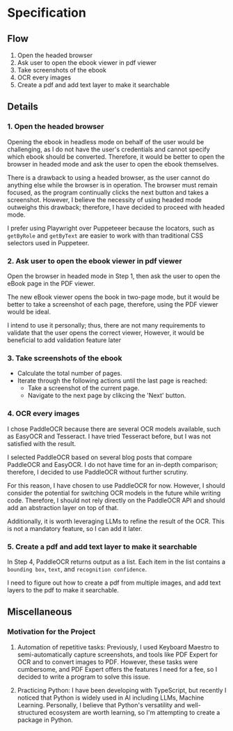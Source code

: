 # Specification

## Flow

1. Open the headed browser
2. Ask user to open the ebook viewer in pdf viewer
3. Take screenshots of the ebook
4. OCR every images
5. Create a pdf and add text layer to make it searchable

## Details

### 1. Open the headed browser

Opening the ebook in headless mode on behalf of the user would be challenging, as I do not have the user's credentials and cannot specify which ebook should be converted. Therefore, it would be better to open the browser in headed mode and ask the user to open the ebook themselves.

There is a drawback to using a headed browser, as the user cannot do anything else while the browser is in operation. The browser must remain focused, as the program continually clicks the next button and takes a screenshot. However, I believe the necessity of using headed mode outweighs this drawback; therefore, I have decided to proceed with headed mode.

I prefer using Playwright over Puppeteeer because the locators, such as `getByRole` and `getByText` are easier to work with than traditional CSS selectors used in Puppeteer.

### 2. Ask user to open the ebook viewer in pdf viewer

Open the browser in headed mode in Step 1, then ask the user to open the eBook page in the PDF viewer.

The new eBook viewer opens the book in two-page mode, but it would be better to take a screenshot of each page, therefore, using the PDF viewer would be ideal.

I intend to use it personally; thus, there are not many requirements to validate that the user opens the correct viewer, However, it would be beneficial to add validation feature later

### 3. Take screenshots of the ebook

- Calculate the total number of pages.
- Iterate through the following actions until the last page is reached:
  - Take a screenshot of the current page.
  - Navigate to the next page by clikcing the 'Next' button.

### 4. OCR every images

I chose PaddleOCR because there are several OCR models available, such as EasyOCR and Tesseract. I have tried Tesseract before, but I was not satisfied with the result.

I selected PaddleOCR based on several blog posts that compare PaddleOCR and EasyOCR. I do not have time for an in-depth comparison; therefore, I decided to use PaddleOCR without further scrutiny.

For this reason, I have chosen to use PaddleOCR for now. However, I should consider the potential for switching OCR models in the future while writing code. Therefore, I should not rely directly on the PaddleOCR API and should add an abstraction layer on top of that.

Additionally, it is worth leveraging LLMs to refine the result of the OCR. This is not a mandatory feature, so I can add it later.

### 5. Create a pdf and add text layer to make it searchable

In Step 4, PaddleOCR returns output as a list. Each item in the list contains a `bounding box`, `text`, and `recognition confidence`.

I need to figure out how to create a pdf from multiple images, and add text layers to the pdf to make it searchable.

## Miscellaneous

### Motivation for the Project

1. Automation of repetitive tasks: Previously, I used Keyboard Maestro to semi-automatically capture screenshots, and tools like PDF Expert for OCR and to convert images to PDF. However, these tasks were cumbersome, and PDF Expert offers the features I need for a fee, so I decided to write a program to solve this issue.

2. Practicing Python: I have been developing with TypeScript, but recently I noticed that Python is widely used in AI including LLMs, Machine Learning. Personally, I believe that Python's versatility and well-structured ecosystem are worth learning, so I'm attempting to create a package in Python.
